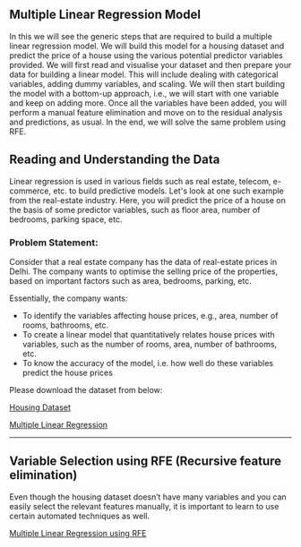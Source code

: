 ## Multiple Linear Regression Model
In this we will see the generic steps that are required to build a multiple linear regression model. We will build this model for a housing dataset and predict the price of a house using the various potential predictor variables provided. We will first read and visualise your dataset and then prepare your data for building a linear model. This will include dealing with categorical variables, adding dummy variables, and scaling. We will then start building the model with a bottom-up approach, i.e., we will start with one variable and keep on adding more. Once all the variables have been added, you will perform a manual feature elimination and move on to the residual analysis and predictions, as usual. In the end, we will solve the same problem using RFE.

## Reading and Understanding the Data
Linear regression is used in various fields such as real estate, telecom, e-commerce, etc. to build predictive models. Let's look at one such example from the real-estate industry. Here, you will predict the price of a house on the basis of some predictor variables, such as floor area, number of bedrooms, parking space, etc.

### Problem Statement:
Consider that a real estate company has the data of real-estate prices in Delhi. The company wants to optimise the selling price of the properties, based on important factors such as area, bedrooms, parking, etc.

Essentially, the company wants:
* To identify the variables affecting house prices, e.g., area, number of rooms, bathrooms, etc.
* To create a linear model that quantitatively relates house prices with variables, such as the number of rooms, area, number of bathrooms, etc.
* To know the accuracy of the model, i.e. how well do these variables predict the house prices

Please download the dataset from below:

[Housing Dataset](Housing.csv)

[Multiple Linear Regression](MultipleLinearRegression.ipynb)

---
## Variable Selection using RFE (Recursive feature elimination)

Even though the housing dataset doesn’t have many variables and you can easily select the relevant features manually, it is important to learn to use certain automated techniques as well.

[Multiple Linear Regression using RFE](MultipleLinearRegressionRFE.ipynb)
